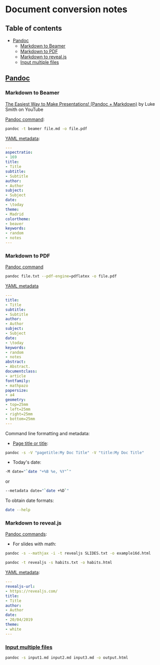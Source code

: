 # Document conversion  notes <!-- omit in toc -->

## Table of contents <!-- omit in toc -->
- [Pandoc](#pandoc)
  - [Markdown to Beamer](#markdown-to-beamer)
  - [Markdown to PDF](#markdown-to-pdf)
  - [Markdown to reveal.js](#markdown-to-revealjs)
  - [Input multiple files](#input-multiple-files)

## [Pandoc](https://pandoc.org/)

### Markdown to Beamer

[The Easiest Way to Make Presentations! (Pandoc + Markdown)](http://www.youtube.com/watch?v=dum7q6UXiCE) by Luke Smith on YouTube

[Pandoc command](https://pandoc.org/demos.html):

```sh
pandoc -t beamer file.md -o file.pdf
```

[YAML metadata](https://pandoc.org/MANUAL.html#variables-for-beamer-slides):

```yml
---
aspectratio:
- 169
title:
- Title
subtitle:
- Subtitle
author: 
- Author
subject:
- Subject
date:
- \today
theme:
- Madrid
colortheme:
- beaver
keywords:
- random
- notes
---
```

### Markdown to PDF

[Pandoc command](https://pandoc.org/demos.html)

```sh
pandoc file.txt --pdf-engine=pdflatex -o file.pdf
```

[YAML metadata](https://pandoc.org/MANUAL.html#variables-for-latex)

```yml
---
title:
- Title
subtitle:
- Subtitle
author: 
- Author
subject:
- Subject
date:
- \today
keywords:
- random
- notes
abstract:
- Abstract.
documentclass:
- article
fontfamily:
- mathpazo
papersize:
- a4
geometry:
- top=25mm
- left=25mm
- right=25mm
- bottom=25mm
---
```

Command line formatting and metadata:

* [Page title or title](https://groups.google.com/d/msg/pandoc-discuss/CyiyBJOn5Gs/Olo3aq1qAi0J):

```sh
pandoc -s -V "pagetitle:My Doc Title" -V "title:My Doc Title" 
```

* Today's date:

```sh
-M date="`date "+%B %e, %Y"`"
```

or

```sh
--metadata date="`date +%D`"
```

To obtain date formats:

```sh
date --help
```

### Markdown to reveal.js

[Pandoc commands](https://pandoc.org/demos.html):

* For slides with math:

```sh
pandoc -s --mathjax -i -t revealjs SLIDES.txt -o example16d.html
```

```sh
pandoc -t revealjs -s habits.txt -o habits.html
```

[YAML metadata](http://pandoc.org/MANUAL.html#variables-for-html-slides):

```yml
---
revealjs-url:
- https://revealjs.com/
title:
- Title
author:
- Author
date:
- 20/04/2019
theme:
- white
---
```

### [Input multiple files](https://gist.github.com/xuanlongma/5564190)

```sh
pandoc -s input1.md input2.md input3.md -o output.html
```

